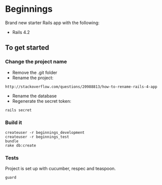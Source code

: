 # Beginnings

Brand new starter Rails app with the following:
* Rails 4.2


## To get started

### Change the project name

* Remove the .git folder
* Rename the project:
```
http://stackoverflow.com/questions/20988813/how-to-rename-rails-4-app
```
* Rename the database
* Regenerate the secret token:
```
rails secret
```

### Build it

```
createuser -r beginnings_development
createuser -r beginnings_test
bundle
rake db:create

```

### Tests

Project is set up with cucumber, respec and teaspoon.

```
guard
```

